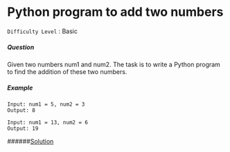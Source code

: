 # Python program to add two numbers

`Difficulty Level` : Basic

##### Question

Given two numbers num1 and num2. The task is to write a Python program to find the addition of these two numbers.

##### Example

```
Input: num1 = 5, num2 = 3
Output: 8

Input: num1 = 13, num2 = 6
Output: 19
```

######[Solution](/solutions/sum_of_two_numbers.py)
